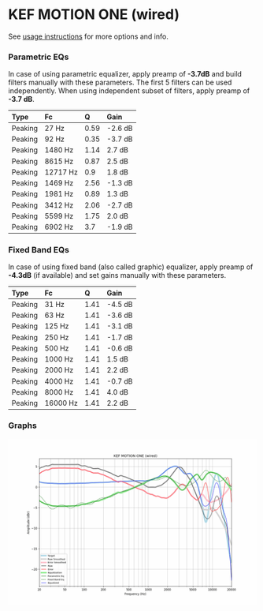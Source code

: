 # KEF MOTION ONE (wired)
See [usage instructions](https://github.com/jaakkopasanen/AutoEq#usage) for more options and info.

### Parametric EQs
In case of using parametric equalizer, apply preamp of **-3.7dB** and build filters manually
with these parameters. The first 5 filters can be used independently.
When using independent subset of filters, apply preamp of **-3.7 dB**.

| Type    | Fc       |    Q | Gain    |
|:--------|:---------|:-----|:--------|
| Peaking | 27 Hz    | 0.59 | -2.6 dB |
| Peaking | 92 Hz    | 0.35 | -3.7 dB |
| Peaking | 1480 Hz  | 1.14 | 2.7 dB  |
| Peaking | 8615 Hz  | 0.87 | 2.5 dB  |
| Peaking | 12717 Hz | 0.9  | 1.8 dB  |
| Peaking | 1469 Hz  | 2.56 | -1.3 dB |
| Peaking | 1981 Hz  | 0.89 | 1.3 dB  |
| Peaking | 3412 Hz  | 2.06 | -2.7 dB |
| Peaking | 5599 Hz  | 1.75 | 2.0 dB  |
| Peaking | 6902 Hz  | 3.7  | -1.9 dB |

### Fixed Band EQs
In case of using fixed band (also called graphic) equalizer, apply preamp of **-4.3dB**
(if available) and set gains manually with these parameters.

| Type    | Fc       |    Q | Gain    |
|:--------|:---------|:-----|:--------|
| Peaking | 31 Hz    | 1.41 | -4.5 dB |
| Peaking | 63 Hz    | 1.41 | -3.6 dB |
| Peaking | 125 Hz   | 1.41 | -3.1 dB |
| Peaking | 250 Hz   | 1.41 | -1.7 dB |
| Peaking | 500 Hz   | 1.41 | -0.6 dB |
| Peaking | 1000 Hz  | 1.41 | 1.5 dB  |
| Peaking | 2000 Hz  | 1.41 | 2.2 dB  |
| Peaking | 4000 Hz  | 1.41 | -0.7 dB |
| Peaking | 8000 Hz  | 1.41 | 4.0 dB  |
| Peaking | 16000 Hz | 1.41 | 2.2 dB  |

### Graphs
![](./KEF%20MOTION%20ONE%20(wired).png)
